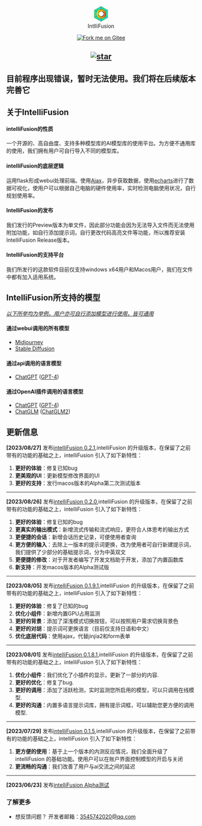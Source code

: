 <div align="center"><img src="res/IntelliFusion_icon_Sketch_20230923f_small.png" width="7%"></div>
<div align="center">IntlliFusion</div>

<div align="center">

[![Fork me on Gitee](https://gitee.com/argonserver/IntelliFusion/widgets/widget_6.svg?color=00d4d4)](https://gitee.com/argonserver/IntelliFusion)</div>

<div align="center">

[![star](https://gitee.com/argonserver/IntelliFusion/badge/star.svg?theme=gray)](https://gitee.com/argonserver/IntelliFusion/stargazers)</div>
----
## 目前程序出现错误，暂时无法使用。我们将在后续版本完善它
## 关于IntelliFusion
#### intelliFusion的性质
一个开源的、高自由度、支持多种模型库的AI模型库的使用平台。为方便不通用库的使用，我们拥有用户可自行导入不同的模型库。
#### intelliFusion的底层逻辑 
运用flask形成webui处理前端。使用[Ajax](https://encyclopedia.thefreedictionary.com/Ajax+(programming))，异步获取数据，使用[echarts](https://echarts.apache.org)进行了数据可视化，使用户可以根据自己电脑的硬件使用率，实时检测电脑使用状况，自行规划使用率。
#### IntelliFusion的发布
我们发行的Preview版本为单文件，因此部分功能会因为无法导入文件而无法使用附加功能，如自行添加提示词，自行更改代码高亮文件等功能，所以推荐安装IntelliFusion Release版本。
#### IntelliFusion的支持平台
我们所发行的这款软件目前仅支持windows x64用户和Macos用户，我们在文件中都有加入适用系统。

## IntelliFusion所支持的模型
*<u>以下所举均为举例，用户亦可自行添加模型进行使用，皆可通用</u>*

#### 通过webui调用的所有模型
- [Midjourney](https://www.midjourney.com)
- [Stable Diffusion](https://stability.ai)

#### 通过api调用的语言模型
- [ChatGPT](https://chat.openai.com) ([GPT-4](https://openai.com/product/gpt-4))

#### 通过OpenAI插件调用的语言模型
- [ChatGPT](https://chat.openai.com) ([GPT-4](https://openai.com/product/gpt-4))
- [ChatGLM](https://github.com/THUDM/ChatGLM-6B) ([ChatGLM2](https://github.com/THUDM/ChatGLM2-6B))

## 更新信息
**[2023/08/27]** 发布[intelliFusion 0.2.1](https://github.com/hcl595/IntelliFusion/releases/tag/Rel.0.2.1),intelliFusion 的升级版本，在保留了之前带有的功能的基础之上，intelliFusion 引入了如下新特性：

1. **更好的体验**：修复已知bug
2. **更美观的UI**：更新模型修改界面的UI
3. **更好的支持**：发行macos版本的Alpha第二次测试版本

----
**[2023/08/26]** 发布[intelliFusion 0.2.0](https://github.com/hcl595/IntelliFusion/releases/tag/pre0.2.0),intelliFusion 的升级版本，在保留了之前带有的功能的基础之上，intelliFusion 引入了如下新特性：

1. **更好的体验**：修复已知的bug
2. **更真实的输出模式**：新增流式传输和流式响应，更符合人体思考的输出方式
3. **更便捷的会话**：新增会话历史记录，可便使用者查询
4. **更方便的输入**：去除上一版本的提示词更换，改为使用者可自行新建提示词，我们提供了少部分的基础提示词，分为中英双文
5. **更便捷的修改**：对于开发者编写了开发文档助于开发，添加了内置函数库
6. **新支持**：开发macos版本的Alpha测试版

----
**[2023/08/05]** 发布[intelliFusion 0.1.9.1](https://github.com/hcl595/IntelliFusion/releases/tag/0.1.9.1-alpha),intelliFusion 的升级版本，在保留了之前带有的功能的基础之上，intelliFusion 引入了如下新特性：

1. **更好的体验**：修复了已知的bug
2. **优化小组件**：新增内置GPU占用监测
3. **更好的背景**：添加了深浅模式切换按钮，可以按照用户需求切换背景色
4. **更好的对胡**：提示词可更换语言（目前仅支持日语和中文）
5. **优化底层代码**：使用ajax，代替jinjia2和form表单

----
**[2023/08/01]** 发布[intelliFusion 0.1.8.1](https://github.com/hcl595/IntelliFusion/releases/tag/0.1.8.1),intelliFusion 的升级版本，在保留了之前带有的功能的基础之上，intelliFusion 引入了如下新特性：

1. **优化小组件**：我们优化了小插件的显示，更新了一部分的内容.
2. **更好的优化**：修复了bug.
3. **更好的调用**：添加了活跃检测，实时监测您所启用的模型，可以只调用在线模型.
4. **更好的沟通**：内置多语言提示词库，拥有提示词框，可以辅助您更方便的调用模型.

----
**[2023/07/29]** 发布[intelliFusion 0.1.5](https://github.com/hcl595/IntelliFusion/releases/tag/0.1.5),intelliFusion 的升级版本，在保留了之前带有的功能的基础之上，intelliFusion 引入了如下新特性：

1. **更方便的使用**：基于上一个版本的内测反应情况，我们全面升级了 intelliFusion 的基础功能。使用户可以在账户界面控制模型的开启与关闭
2. **更流畅的沟通**：我们改善了用户与ai交流之间的延迟

----
**[2023/06/23]** 发布[intelliFusion Alpha测试](https://github.com/hcl595/IntelliFusion/releases/tag/alpha)

### 了解更多

- 想反馈问题？ 开发者邮箱：3545742020@qq.com
